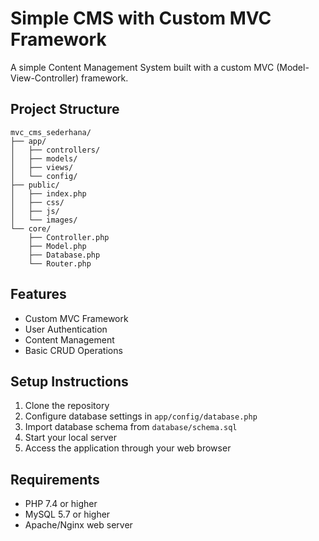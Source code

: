 # Simple CMS with Custom MVC Framework

A simple Content Management System built with a custom MVC (Model-View-Controller) framework.

## Project Structure
```
mvc_cms_sederhana/
├── app/
│   ├── controllers/
│   ├── models/
│   ├── views/
│   └── config/
├── public/
│   ├── index.php
│   ├── css/
│   ├── js/
│   └── images/
└── core/
    ├── Controller.php
    ├── Model.php
    ├── Database.php
    └── Router.php
```

## Features
- Custom MVC Framework
- User Authentication
- Content Management
- Basic CRUD Operations

## Setup Instructions
1. Clone the repository
2. Configure database settings in `app/config/database.php`
3. Import database schema from `database/schema.sql`
4. Start your local server
5. Access the application through your web browser

## Requirements
- PHP 7.4 or higher
- MySQL 5.7 or higher
- Apache/Nginx web server